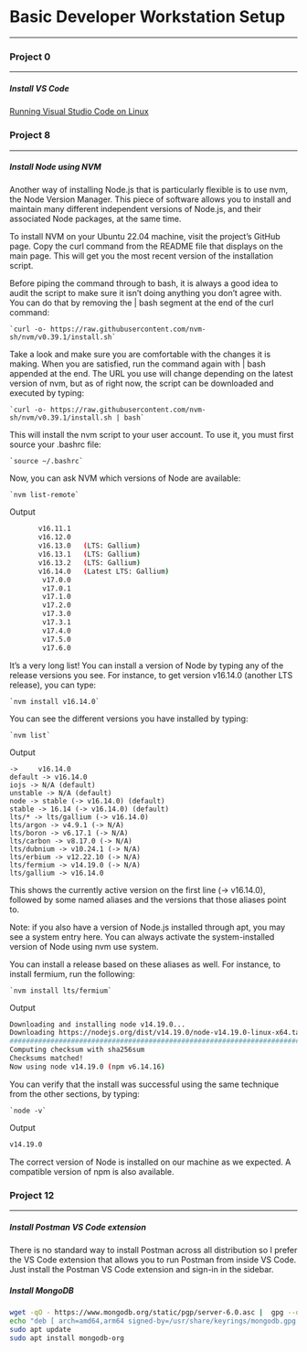 # Basic Developer Workstation Setup
---
### Project 0
---
##### Install VS Code
[Running Visual Studio Code on Linux](https://code.visualstudio.com/docs/setup/linux)

### Project 8
---
##### Install Node using NVM
Another way of installing Node.js that is particularly flexible is to use nvm, the Node Version Manager. This piece of software allows you to install and maintain many different independent versions of Node.js, and their associated Node packages, at the same time.

To install NVM on your Ubuntu 22.04 machine, visit the project’s GitHub page. Copy the curl command from the README file that displays on the main page. This will get you the most recent version of the installation script.

Before piping the command through to bash, it is always a good idea to audit the script to make sure it isn’t doing anything you don’t agree with. You can do that by removing the | bash segment at the end of the curl command:

    `curl -o- https://raw.githubusercontent.com/nvm-sh/nvm/v0.39.1/install.sh`

Take a look and make sure you are comfortable with the changes it is making. When you are satisfied, run the command again with | bash appended at the end. The URL you use will change depending on the latest version of nvm, but as of right now, the script can be downloaded and executed by typing:

    `curl -o- https://raw.githubusercontent.com/nvm-sh/nvm/v0.39.1/install.sh | bash`

This will install the nvm script to your user account. To use it, you must first source your .bashrc file:

    `source ~/.bashrc`

Now, you can ask NVM which versions of Node are available:

    `nvm list-remote`

Output
``` bash
       v16.11.1
       v16.12.0
       v16.13.0   (LTS: Gallium)
       v16.13.1   (LTS: Gallium)
       v16.13.2   (LTS: Gallium)
       v16.14.0   (Latest LTS: Gallium)
        v17.0.0
        v17.0.1
        v17.1.0
        v17.2.0
        v17.3.0
        v17.3.1
        v17.4.0
        v17.5.0
        v17.6.0
```

It’s a very long list! You can install a version of Node by typing any of the release versions you see. For instance, to get version v16.14.0 (another LTS release), you can type:

    `nvm install v16.14.0`

You can see the different versions you have installed by typing:

    `nvm list`

Output
```
->     v16.14.0
default -> v16.14.0
iojs -> N/A (default)
unstable -> N/A (default)
node -> stable (-> v16.14.0) (default)
stable -> 16.14 (-> v16.14.0) (default)
lts/* -> lts/gallium (-> v16.14.0)
lts/argon -> v4.9.1 (-> N/A)
lts/boron -> v6.17.1 (-> N/A)
lts/carbon -> v8.17.0 (-> N/A)
lts/dubnium -> v10.24.1 (-> N/A)
lts/erbium -> v12.22.10 (-> N/A)
lts/fermium -> v14.19.0 (-> N/A)
lts/gallium -> v16.14.0
```

This shows the currently active version on the first line (-> v16.14.0), followed by some named aliases and the versions that those aliases point to.

Note: if you also have a version of Node.js installed through apt, you may see a system entry here. You can always activate the system-installed version of Node using nvm use system.

You can install a release based on these aliases as well. For instance, to install fermium, run the following:

    `nvm install lts/fermium`

Output
``` bash
Downloading and installing node v14.19.0...
Downloading https://nodejs.org/dist/v14.19.0/node-v14.19.0-linux-x64.tar.xz...
################################################################################# 100.0%
Computing checksum with sha256sum
Checksums matched!
Now using node v14.19.0 (npm v6.14.16)
```

You can verify that the install was successful using the same technique from the other sections, by typing:

    `node -v`

Output
``` bash
v14.19.0
```

The correct version of Node is installed on our machine as we expected. A compatible version of npm is also available.

### Project 12
---
##### Install Postman VS Code extension
There is no standard way to install Postman across all distribution so I prefer the VS Code extension that allows you to run Postman from inside VS Code. Just install the Postman VS Code extension and sign-in in the sidebar.

##### Install MongoDB
``` bash
wget -qO - https://www.mongodb.org/static/pgp/server-6.0.asc |  gpg --dearmor | sudo tee /usr/share/keyrings/mongodb.gpg > /dev/null
echo "deb [ arch=amd64,arm64 signed-by=/usr/share/keyrings/mongodb.gpg ] https://repo.mongodb.org/apt/ubuntu jammy/mongodb-org/6.0 multiverse" | sudo tee /etc/apt/sources.list.d/mongodb-org-6.0.list
sudo apt update
sudo apt install mongodb-org
```
